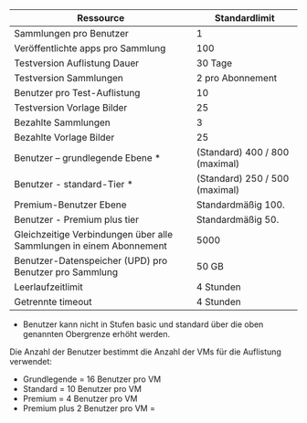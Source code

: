 
|Ressource | Standardlimit|
|--------------|--------|
|Sammlungen pro Benutzer| 1|
|Veröffentlichte apps pro Sammlung| 100|
|Testversion Auflistung Dauer| 30 Tage|
|Testversion Sammlungen| 2 pro Abonnement|
|Benutzer pro Test-Auflistung| 10|
|Testversion Vorlage Bilder| 25|
|Bezahlte Sammlungen| 3 |
|Bezahlte Vorlage Bilder| 25|
|Benutzer – grundlegende Ebene *| (Standard) 400 / 800 (maximal)|
|Benutzer - standard-Tier *| (Standard) 250 / 500 (maximal)|
|Premium-Benutzer Ebene| Standardmäßig 100.|
|Benutzer - Premium plus tier | Standardmäßig 50.|
|Gleichzeitige Verbindungen über alle Sammlungen in einem Abonnement| 5000|
|Benutzer-Datenspeicher (UPD) pro Benutzer pro Sammlung| 50 GB|
|Leerlaufzeitlimit| 4 Stunden|
|Getrennte timeout| 4 Stunden|

* Benutzer kann nicht in Stufen basic und standard über die oben genannten Obergrenze erhöht werden. 

Die Anzahl der Benutzer bestimmt die Anzahl der VMs für die Auflistung verwendet:

- Grundlegende = 16 Benutzer pro VM
- Standard = 10 Benutzer pro VM
- Premium = 4 Benutzer pro VM
- Premium plus 2 Benutzer pro VM =
